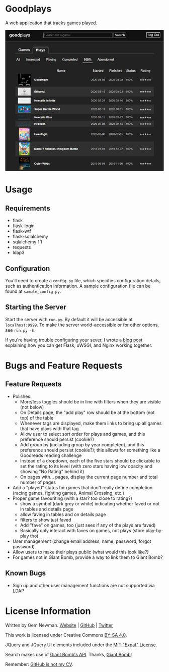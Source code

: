 Goodplays
=========

A web application that tracks games played.

![Screenshot](/screenshots/plays.png?raw=true)

Usage
=====

Requirements
------------

* flask
* flask-login
* flask-wtf
* flask-sqlalchemy
* sqlalchemy 1.1
* requests
* ldap3

Configuration
-------------

You'll need to create a `config.py` file, which specifies configuration details, such as
authentication information. A sample configuration file can be found at `sample_config.py`.

Starting the Server
-------------------

Start the server with `run.py`. By default it will be accessible at `localhost:9999`. To
make the server world-accessible or for other options, see `run.py -h`.

If you're having trouble configuring your sever, I wrote a
[blog post](http://blog.spurll.com/2015/02/configuring-flask-uwsgi-and-nginx.html)
explaining how you can get Flask, uWSGI, and Nginx working together.

Bugs and Feature Requests
=========================

Feature Requests
----------------

* Polishes:
    * More/less toggles should be in line with filters when they are visible (not below)
    * On Details page, the "add play" row should be at the bottom (not top) of the table
    * Whenever tags are displayed, make them links to bring up all games that have plays
      with that tag
    * Allow user to select sort order for plays and games, and this preference should
      persist (cookie?)
    * Add group by (including group by year completed), and this preference should persist
      (cookie?); this allows for something like a Goodreads reading challenge
    * Instead of a dropdown, each of the five stars should be clickable to set the rating
      to its level (with zero stars having low opacity and showing "No Rating" behind it)
    * On pages with... pages, display the current page number and total number of pages
* Add a "played" status for games that don't really define completion (racing games,
  fighting games, Animal Crossing, etc.)
* Proper game favouriting (with a star? too close to rating?)
    * show a symbol (dark grey or white) indicating whether faved or not in tables and
      details page
    * allow faving in tables and on details page
    * filters to show just faved
    * Add "fave" on games, too (just sees if any of the plays are faved)
    * Basically only interact with faves on games, not plays (store play-by-play tho)
* User management (change email address, name, password, forgot password)
* Allow users to make their plays public (what would this look like?)
* For games not in Giant Bomb, provide a way to link them to Giant Bomb?

Known Bugs
----------

* Sign up and other user management functions are not supported via LDAP

License Information
===================

Written by Gem Newman. [Website](http://spurll.com) | [GitHub](https://github.com/spurll/) | [Twitter](https://twitter.com/spurll)

This work is licensed under Creative Commons [BY-SA 4.0](http://creativecommons.org/licenses/by-sa/4.0/).

JQuery and JQuery UI elements included under the [MIT "Expat" License](https://opensource.org/licenses/MIT).

Search makes use of [Giant Bomb's API](https://www.giantbomb.com/api/). Thanks, [Giant Bomb](https://www.giantbomb.com/)!

Remember: [GitHub is not my CV](https://blog.jcoglan.com/2013/11/15/why-github-is-not-your-cv/).

